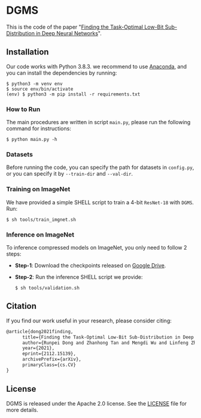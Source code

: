 # DGMS

This is the code of the paper "[Finding the Task-Optimal Low-Bit Sub-Distribution in Deep Neural Networks](https://arxiv.org/abs/2112.15139)".

## Installation

Our code works with Python 3.8.3. we recommend to use [Anaconda](https://www.anaconda.com/), and you can install the dependencies by running:

```shell
$ python3 -m venv env
$ source env/bin/activate
(env) $ python3 -m pip install -r requirements.txt
```

### How to Run

The main procedures are written in script `main.py`, please run the following command for instructions:

```shell
$ python main.py -h
```

### Datasets

Before running the code, you can specify the path for datasets in `config.py`, or you can specify it by `--train-dir` and `--val-dir`.

### Training on ImageNet

We have provided a simple SHELL script to train a 4-bit `ResNet-18` with `DGMS`. Run:

```shell
$ sh tools/train_imgnet.sh
```

### Inference on ImageNet

To inference compressed models on ImageNet, you only need to follow 2 steps:

* **Step-1**: Download the checkpoints released on [Google Drive](https://drive.google.com/drive/folders/1rQJLAbP8gb5ZIUyIjEVHof0euyhsVGu4?usp=sharing).

* **Step-2**: Run the inference SHELL script we provide:

  ```shell
  $ sh tools/validation.sh
  ```

## Citation

If you find our work useful in your research, please consider citing:

```tex
@article{dong2021finding,
      title={Finding the Task-Optimal Low-Bit Sub-Distribution in Deep Neural Networks}, 
      author={Runpei Dong and Zhanhong Tan and Mengdi Wu and Linfeng Zhang and Kaisheng Ma},
      year={2021},
      eprint={2112.15139},
      archivePrefix={arXiv},
      primaryClass={cs.CV}
}
```

## License

DGMS is released under the Apache 2.0 license.  See the [LICENSE](./LICENSE) file for more details.
